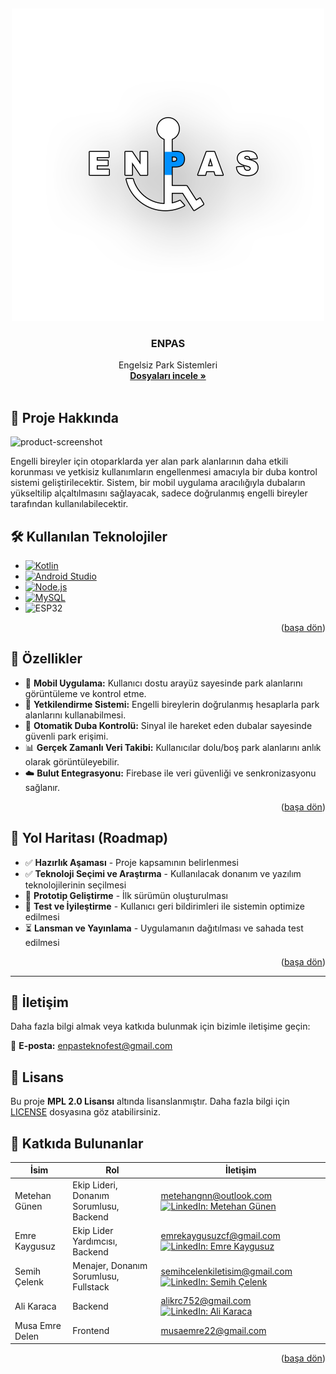 
<a id="readme-top"></a>
<br />
<div align="center">
  <a href="https://github.com/Metrohan/ENPAS">
    <img src="images/beyazlogokontur.png" alt="ENPAS" width="500" height="500">
  </a>

<h3 align="center">ENPAS</h3>

  <p align="center">
    Engelsiz Park Sistemleri
    <br />
    <a href="https://github.com/Metrohan/ENPAS"><strong>Dosyaları incele »</strong></a>
    <br />
    <br />
  </p>
</div>



## 📌 Proje Hakkında

![product-screenshot]

Engelli bireyler için otoparklarda yer alan park alanlarının daha etkili
korunması ve yetkisiz kullanımların engellenmesi amacıyla bir duba kontrol
sistemi geliştirilecektir. Sistem, bir mobil uygulama aracılığıyla dubaların
yükseltilip alçaltılmasını sağlayacak, sadece doğrulanmış engelli bireyler
tarafından kullanılabilecektir.




## 🛠 Kullanılan Teknolojiler

* [![Kotlin][Kotlin]][Kotlin-url]
* [![Android Studio][Android Studio]][AndroidStudio-url]
* [![Node.js][Node.js]][Nodejs-url]
* [![MySQL][MySQL]][MySQL-url]
* ![ESP32][ESP32]

<p align="right">(<a href="#readme-top">başa dön</a>)</p>



## 🚀 Özellikler
- 📱 **Mobil Uygulama:** Kullanıcı dostu arayüz sayesinde park alanlarını görüntüleme ve kontrol etme.
- 🔐 **Yetkilendirme Sistemi:** Engelli bireylerin doğrulanmış hesaplarla park alanlarını kullanabilmesi.
- 🔄 **Otomatik Duba Kontrolü:** Sinyal ile hareket eden dubalar sayesinde güvenli park erişimi.
- 📊 **Gerçek Zamanlı Veri Takibi:** Kullanıcılar dolu/boş park alanlarını anlık olarak görüntüleyebilir.
- ☁️ **Bulut Entegrasyonu:** Firebase ile veri güvenliği ve senkronizasyonu sağlanır.

<p align="right">(<a href="#readme-top">başa dön</a>)</p>




## 📅 Yol Haritası (Roadmap)
- ✅ **Hazırlık Aşaması** - Proje kapsamının belirlenmesi
- ✅ **Teknoloji Seçimi ve Araştırma** - Kullanılacak donanım ve yazılım teknolojilerinin seçilmesi
- 🔄 **Prototip Geliştirme** - İlk sürümün oluşturulması
- 🔄 **Test ve İyileştirme** - Kullanıcı geri bildirimleri ile sistemin optimize edilmesi
- ⏳ **Lansman ve Yayınlama** - Uygulamanın dağıtılması ve sahada test edilmesi
  <p align="right">(<a href="#readme-top">başa dön</a>)</p>
---


## 📩 İletişim
Daha fazla bilgi almak veya katkıda bulunmak için bizimle iletişime geçin:

📧 **E-posta:** enpasteknofest@gmail.com


## 📜 Lisans
Bu proje **MPL 2.0 Lisansı** altında lisanslanmıştır. Daha fazla bilgi için [LICENSE](LICENSE) dosyasına göz atabilirsiniz.


## 👥 Katkıda Bulunanlar
| İsim | Rol | İletişim |
|------|-----|----------|
| Metehan Günen | Ekip Lideri, Donanım Sorumlusu, Backend | metehangnn@outlook.com [![LinkedIn: Metehan Günen][linkedin-shield-meto]][linkedin-url-meto] |
| Emre Kaygusuz | Ekip Lider Yardımcısı, Backend | emrekaygusuzcf@gmail.com [![LinkedIn: Emre Kaygusuz][linkedin-shield-emre]][linkedin-url-emre] |
| Semih Çelenk | Menajer, Donanım Sorumlusu, Fullstack | semihcelenkiletisim@gmail.com [![LinkedIn: Semih Çelenk][linkedin-shield-semih]][linkedin-url-semih] |
| Ali Karaca | Backend | alikrc752@gmail.com [![LinkedIn: Ali Karaca][linkedin-shield-ali]][linkedin-url-ali] |
| Musa Emre Delen | Frontend | musaemre22@gmail.com |


<p align="right">(<a href="#readme-top">başa dön</a>)</p>



[contributors-shield]: https://img.shields.io/github/contributors/Metrohan/ENPAS.svg?style=for-the-badge
[contributors-url]: https://github.com/Metrohan/ENPAS/graphs/contributors
[forks-shield]: https://img.shields.io/github/forks/Metrohan/ENPAS.svg?style=for-the-badge
[forks-url]: https://github.com/Metrohan/ENPAS/network/members
[stars-shield]: https://img.shields.io/github/stars/Metrohan/ENPAS.svg?style=for-the-badge
[stars-url]: https://github.com/Metrohan/ENPAS/stargazers
[issues-shield]: https://img.shields.io/github/issues/Metrohan/ENPAS.svg?style=for-the-badge
[issues-url]: https://github.com/Metrohan/ENPAS/issues
[license-shield]: https://img.shields.io/github/license/Metrohan/ENPAS.svg?style=for-the-badge
[license-url]: https://github.com/Metrohan/ENPAS/blob/main/LICENSE.txt
[linkedin-shield-meto]: https://img.shields.io/badge/-LinkedIn:MetehanGunen-black.svg?style=for-the-badge&logo=linkedin&colorB=555
[linkedin-shield-semih]: https://img.shields.io/badge/-LinkedIn:SemihCelenk-black.svg?style=for-the-badge&logo=linkedin&colorB=555
[linkedin-shield-emre]: https://img.shields.io/badge/-LinkedIn:EmreKaygusuz-black.svg?style=for-the-badge&logo=linkedin&colorB=555
[linkedin-shield-ali]: https://img.shields.io/badge/-LinkedIn:AliKaraca-black.svg?style=for-the-badge&logo=linkedin&colorB=555
[linkedin-url-meto]: https://www.linkedin.com/in/metehangunen/
[linkedin-url-semih]: https://www.linkedin.com/in/semih-celenk/
[linkedin-url-emre]: https://www.linkedin.com/in/emre-kaygusuz-56b014250/
[linkedin-url-ali]: https://www.linkedin.com/in/ali-karaca-a0a950298/
[product-screenshot]: images/mockup.png
[Kotlin]: https://img.shields.io/badge/Kotlin-000000?style=for-the-badge&logo=kotlin&logoColor=green
[Kotlin-url]: https://kotlinlang.org/
[Android Studio]: https://img.shields.io/badge/androidstudio-20232A?style=for-the-badge&logo=androidstudio&logoColor=61DAFB
[AndroidStudio-url]: https://developer.android.com/studio?hl=en
[MySQL]: https://img.shields.io/badge/mysql-35495E?style=for-the-badge&logo=mysql&logoColor=blue
[MySQL-url]: https://www.mysql.com/
[Node.js]: https://img.shields.io/badge/NodeJs-96C241?style=for-the-badge&logo=Node&logoColor=green
[Nodejs-url]: https://nodejs.org/en
[ESP32]: https://img.shields.io/badge/esp32-DD0031?style=for-the-badge&logo=esp32&logoColor=white
